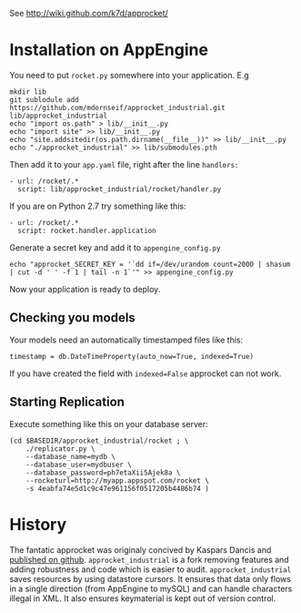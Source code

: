 See http://wiki.github.com/k7d/approcket/

Installation on AppEngine
=========================

You need to put  `rocket.py` somewhere into your application. E.g

    mkdir lib
    git sublodule add https://github.com/mdornseif/approcket_industrial.git lib/approcket_industrial
    echo "import os.path" > lib/__init__.py
    echo "import site" >> lib/__init__.py
    echo "site.addsitedir(os.path.dirname(__file__))" >> lib/__init__.py
    echo "./approcket_industrial" >> lib/submodules.pth

Then add it to your `app.yaml` file, right after the line `handlers:`

    - url: /rocket/.*
      script: lib/approcket_industrial/rocket/handler.py

If you are on Python 2.7 try something like this:

    - url: /rocket/.*
      script: rocket.handler.application

Generate a secret key and add it to `appengine_config.py`
    
    echo "approcket_SECRET_KEY = '`dd if=/dev/urandom count=2000 | shasum | cut -d ' ' -f 1 | tail -n 1`'" >> appengine_config.py

Now your application is ready to deploy.


Checking you models
-------------------

Your models need an automatically timestamped files like this:

    timestamp = db.DateTimeProperty(auto_now=True, indexed=True)

If you have created the field with `indexed=False` approcket can not work.


Starting Replication
-------------------

Execute something like this on your database server:

    (cd $BASEDIR/approcket_industrial/rocket ; \
        ./replicator.py \
        --database_name=mydb \
        --database_user=mydbuser \
        --database_password=ph7etaXii5Ajek8a \
        --rocketurl=http://myapp.appspot.com/rocket \
        -s 4eabfa74e5d1c9c47e961156f0517205b4486b74 )


History
=======

The fantatic approcket was originaly concived by Kaspars Dancis and [published on github][1]. `approcket_industrial` is a fork removing features and adding robustness and code which is easier to audit. `approcket_industrial` saves resources by using datastore cursors. It ensures that data only flows in a single direction (from AppEngine to mySQL) and can handle characters illegal in XML. It also ensures keymaterial is kept out of version control.

[1]: https://github.com/k7d/approcket
